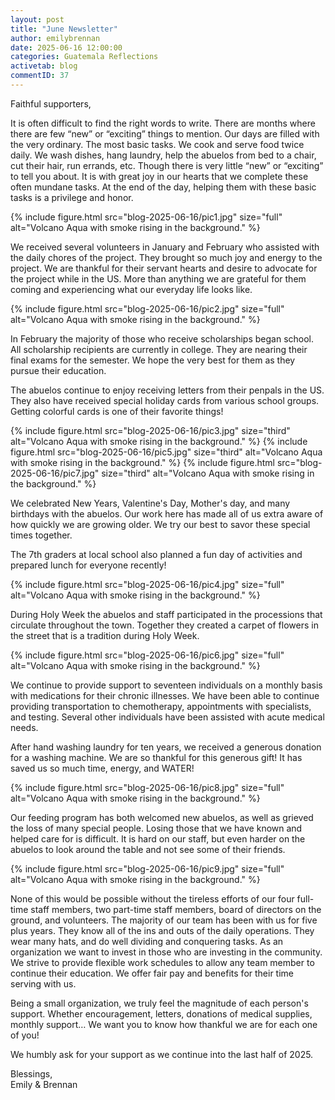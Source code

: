 ```yaml
---
layout: post
title: "June Newsletter"
author: emilybrennan
date: 2025-06-16 12:00:00
categories: Guatemala Reflections
activetab: blog
commentID: 37
---
```


Faithful supporters,

It is often difficult to find the right words to write. There are months where there are few “new” or “exciting” things to mention. Our days are filled with the very ordinary. The most basic tasks. We cook and serve food twice daily. We wash dishes, hang laundry, help the abuelos from bed to a chair, cut their hair, run errands, etc. Though there is very little “new” or “exciting” to tell you about. It is with great joy in our hearts that we complete these often mundane tasks. At the end of the day, helping them with these basic tasks is a privilege and honor.

{% include figure.html src="blog-2025-06-16/pic1.jpg" size="full" alt="Volcano Aqua with smoke rising in the background." %}

We received several volunteers in January and February who assisted with the daily chores of the project. They brought so much joy and energy to the project. We are thankful for their servant hearts and desire to advocate for the project while in the US. More than anything we are grateful for them coming and experiencing what our everyday life looks like.

{% include figure.html src="blog-2025-06-16/pic2.jpg" size="full" alt="Volcano Aqua with smoke rising in the background." %}

In February the majority of those who receive scholarships began school. All scholarship recipients are currently in college. They are nearing their final exams for the semester. We hope the very best for them as they pursue their education.

The abuelos continue to enjoy receiving letters from their penpals in the US. They also have received special holiday cards from various school groups. Getting colorful cards is one of their favorite things!

{% include figure.html src="blog-2025-06-16/pic3.jpg" size="third" alt="Volcano Aqua with smoke rising in the background." %}
{% include figure.html src="blog-2025-06-16/pic5.jpg" size="third" alt="Volcano Aqua with smoke rising in the background." %}
{% include figure.html src="blog-2025-06-16/pic7.jpg" size="third" alt="Volcano Aqua with smoke rising in the background." %}

We celebrated New Years, Valentine's Day, Mother's day, and many birthdays with the abuelos. Our work here has made all of us extra aware of how quickly we are growing older. We try our best to savor these special times together.

The 7th graders at local school also planned a fun day of activities and prepared lunch for everyone recently!

{% include figure.html src="blog-2025-06-16/pic4.jpg" size="full" alt="Volcano Aqua with smoke rising in the background." %}

During Holy Week the abuelos and staff participated in the processions that circulate throughout the town. Together they created a carpet of flowers in the street that is a tradition during Holy Week.

{% include figure.html src="blog-2025-06-16/pic6.jpg" size="full" alt="Volcano Aqua with smoke rising in the background." %}

We continue to provide support to seventeen individuals on a monthly basis with medications for their chronic illnesses. We have been able to continue providing transportation to chemotherapy, appointments with specialists, and testing. Several other individuals have been assisted with acute medical needs.

After hand washing laundry for ten years, we received a generous donation for a washing machine. We are so thankful for this generous gift! It has saved us so much time, energy, and WATER!

{% include figure.html src="blog-2025-06-16/pic8.jpg" size="full" alt="Volcano Aqua with smoke rising in the background." %}

Our feeding program has both welcomed new abuelos, as well as grieved the loss of many special people. Losing those that we have known and helped care for is difficult. It is hard on our staff, but even harder on the abuelos to look around the table and not see some of their friends.

{% include figure.html src="blog-2025-06-16/pic9.jpg" size="full" alt="Volcano Aqua with smoke rising in the background." %}

None of this would be possible without the tireless efforts of our four full-time staff members, two part-time staff members, board of directors on the ground, and volunteers. The majority of our team has been with us for five plus years. They know all of the ins and outs of the daily operations. They wear many hats, and do well dividing and conquering tasks. As an organization we want to invest in those who are investing in the community. We strive to provide flexible work schedules to allow any team member to continue their education. We offer fair pay and benefits for their time serving with us.

Being a small organization, we truly feel the magnitude of each person's support. Whether encouragement, letters, donations of medical supplies, monthly support… We want you to know how thankful we are for each one of you!

We humbly ask for your support as we continue into the last half of 2025.

<p class="meta">
Blessings,
<br>
Emily & Brennan
</p>
